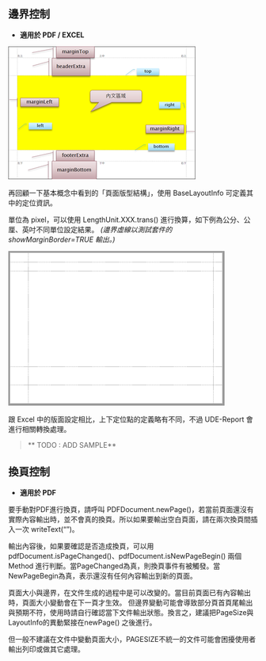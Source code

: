 ## 邊界控制

* **適用於 PDF / EXCEL**

![UDE-PDF](/assets/ch01-layout-pdf.png)

再回顧一下基本概念中看到的「頁面版型結構」，使用 BaseLayoutInfo 可定義其中的定位資訊。

單位為 pixel，可以使用 LengthUnit.XXX.trans() 進行換算，如下例為公分、公厘、英吋不同單位設定結果。
_\(邊界虛線以測試套件的 showMarginBorder=TRUE 輸出。\)_


![](/assets/ch02/pages_margin-small.png)


跟 Excel 中的版面設定相比，上下定位點的定義略有不同，不過 UDE-Report 會進行相關轉換處理。


> ** TODO : ADD SAMPLE**




## 換頁控制

* **適用於 PDF**

要手動對PDF進行換頁，請呼叫 PDFDocument.newPage()，若當前頁面還沒有實際內容輸出時，並不會真的換頁。所以如果要輸出空白頁面，請在兩次換頁間插入一次 writeText(“”)。

輸出內容後，如果要確認是否造成換頁，可以用pdfDocument.isPageChanged()、pdfDocument.isNewPageBegin() 兩個Method 進行判斷。當PageChanged為真，則換頁事件有被觸發。當NewPageBegin為真，表示還沒有任何內容輸出到新的頁面。



頁面大小與邊界，在文件生成的過程中是可以改變的。當目前頁面已有內容輸出時，頁面大小變動會在下一頁才生效。
但邊界變動可能會導致部分頁首頁尾輸出與預期不符，使用時請自行確認當下文件輸出狀態。換言之，建議把PageSize與LayoutInfo的異動緊接在newPage() 之後進行。

但一般不建議在文件中變動頁面大小，PAGESIZE不統一的文件可能會困擾使用者輸出列印或做其它處理。